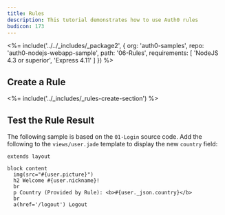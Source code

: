 ```yaml
---
title: Rules
description: This tutorial demonstrates how to use Auth0 rules
budicon: 173
---
```


<%= include('../../_includes/_package2', {
  org: 'auth0-samples',
  repo: 'auth0-nodejs-webapp-sample',
  path: '06-Rules',
  requirements: [
    'NodeJS 4.3 or superior',
    'Express 4.11'
  ]
}) %>

## Create a Rule

<%= include('../_includes/_rules-create-section') %>

## Test the Rule Result

The following sample is based on the `01-Login` source code. Add the following to the `views/user.jade` template to display the new `country` field:

```jade
extends layout

block content
  img(src="#{user.picture}")
  h2 Welcome #{user.nickname}!
  br
  p Country (Provided by Rule): <b>#{user._json.country}</b>
  br
  a(href='/logout') Logout
```
